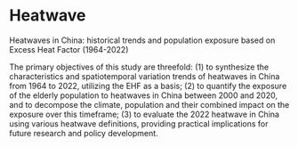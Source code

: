 # Heatwave
Heatwaves in China: historical trends and population exposure based on Excess Heat Factor (1964-2022)

The primary objectives of this study are threefold: 
(1) to synthesize the characteristics and spatiotemporal variation trends of heatwaves in China from 1964 to 2022, utilizing the EHF as a basis;
(2) to quantify the exposure of the elderly population to heatwaves in China between 2000 and 2020, and to decompose the climate, population and their combined impact on the exposure over this timeframe; 
(3) to evaluate the 2022 heatwave in China using various heatwave definitions, providing practical implications for future research and policy development.
